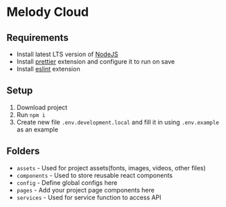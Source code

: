 # Melody Cloud

## Requirements

- Install latest LTS version of [NodeJS](https://nodejs.org)
- Install [prettier](https://marketplace.visualstudio.com/items?itemName=esbenp.prettier-vscode) extension and configure it to run on save
- Install [eslint](https://marketplace.visualstudio.com/items?itemName=dbaeumer.vscode-eslint) extension

## Setup

1. Download project
2. Run `npm i`
3. Create new file `.env.development.local` and fill it in using `.env.example` as an example

## Folders

- `assets` - Used for project assets(fonts, images, videos, other files)
- `components` - Used to store reusable react components
- `config` - Define global configs here
- `pages` - Add your project page components here
- `services` - Used for service function to access API
